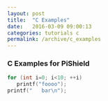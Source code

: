 ```yaml
---
layout: post
title:  "C Examples"
date:   2016-03-09 09:00:13
categories: tutorials c
permalink: /archive/c_examples
---
```


### C Examples for PiShield
```c++
for (int i=0; i<10; ++i)
   printf("foooo");
printf("   bar\n");
```

